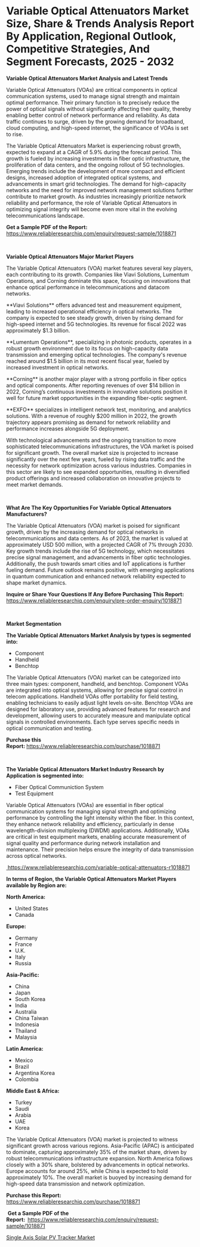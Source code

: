 <p><h1>Variable Optical Attenuators Market Size, Share & Trends Analysis Report By Application, Regional Outlook, Competitive Strategies, And Segment Forecasts, 2025 - 2032</h1></p><p><strong>Variable Optical Attenuators Market Analysis and Latest Trends</strong></p>
<p><p>Variable Optical Attenuators (VOAs) are critical components in optical communication systems, used to manage signal strength and maintain optimal performance. Their primary function is to precisely reduce the power of optical signals without significantly affecting their quality, thereby enabling better control of network performance and reliability. As data traffic continues to surge, driven by the growing demand for broadband, cloud computing, and high-speed internet, the significance of VOAs is set to rise.</p><p>The Variable Optical Attenuators Market is experiencing robust growth, expected to expand at a CAGR of 5.9% during the forecast period. This growth is fueled by increasing investments in fiber optic infrastructure, the proliferation of data centers, and the ongoing rollout of 5G technologies. Emerging trends include the development of more compact and efficient designs, increased adoption of integrated optical systems, and advancements in smart grid technologies. The demand for high-capacity networks and the need for improved network management solutions further contribute to market growth. As industries increasingly prioritize network reliability and performance, the role of Variable Optical Attenuators in optimizing signal integrity will become even more vital in the evolving telecommunications landscape.</p></p>
<p><strong>Get a Sample PDF of the Report:&nbsp;</strong> <a href="https://www.reliableresearchiq.com/enquiry/request-sample/1018871?utm_campaign=2761&utm_medium=2&utm_source=Github&utm_content=ia&utm_term=09042025&utm_id=variable-optical-attenuators">https://www.reliableresearchiq.com/enquiry/request-sample/1018871</a></p>
<p>&nbsp;</p>
<p><strong>Variable Optical Attenuators Major Market Players</strong></p>
<p><p>The Variable Optical Attenuators (VOA) market features several key players, each contributing to its growth. Companies like Viavi Solutions, Lumentum Operations, and Corning dominate this space, focusing on innovations that enhance optical performance in telecommunications and datacom networks.</p><p>**Viavi Solutions** offers advanced test and measurement equipment, leading to increased operational efficiency in optical networks. The company is expected to see steady growth, driven by rising demand for high-speed internet and 5G technologies. Its revenue for fiscal 2022 was approximately $1.3 billion.</p><p>**Lumentum Operations**, specializing in photonic products, operates in a robust growth environment due to its focus on high-capacity data transmission and emerging optical technologies. The company's revenue reached around $1.5 billion in its most recent fiscal year, fueled by increased investment in optical networks.</p><p>**Corning** is another major player with a strong portfolio in fiber optics and optical components. After reporting revenues of over $14 billion in 2022, Corning’s continuous investments in innovative solutions position it well for future market opportunities in the expanding fiber-optic segment.</p><p>**EXFO** specializes in intelligent network test, monitoring, and analytics solutions. With a revenue of roughly $200 million in 2022, the growth trajectory appears promising as demand for network reliability and performance increases alongside 5G deployment.</p><p>With technological advancements and the ongoing transition to more sophisticated telecommunications infrastructures, the VOA market is poised for significant growth. The overall market size is projected to increase significantly over the next few years, fueled by rising data traffic and the necessity for network optimization across various industries. Companies in this sector are likely to see expanded opportunities, resulting in diversified product offerings and increased collaboration on innovative projects to meet market demands.</p></p>
<p>&nbsp;</p>
<p><strong>What Are The Key Opportunities For Variable Optical Attenuators Manufacturers?</strong></p>
<p><p>The Variable Optical Attenuators (VOA) market is poised for significant growth, driven by the increasing demand for optical networks in telecommunications and data centers. As of 2023, the market is valued at approximately USD 500 million, with a projected CAGR of 7% through 2030. Key growth trends include the rise of 5G technology, which necessitates precise signal management, and advancements in fiber optic technologies. Additionally, the push towards smart cities and IoT applications is further fueling demand. Future outlook remains positive, with emerging applications in quantum communication and enhanced network reliability expected to shape market dynamics.</p></p>
<p><strong>Inquire or Share Your Questions If Any Before Purchasing This Report:</strong> <a href="https://www.reliableresearchiq.com/enquiry/pre-order-enquiry/1018871?utm_campaign=2761&utm_medium=2&utm_source=Github&utm_content=ia&utm_term=09042025&utm_id=variable-optical-attenuators">https://www.reliableresearchiq.com/enquiry/pre-order-enquiry/1018871</a></p>
<p>&nbsp;</p>
<p><strong>Market Segmentation</strong></p>
<p><strong>The Variable Optical Attenuators Market Analysis by types is segmented into:</strong></p>
<p><ul><li>Component</li><li>Handheld</li><li>Benchtop</li></ul></p>
<p><p>The Variable Optical Attenuators (VOA) market can be categorized into three main types: component, handheld, and benchtop. Component VOAs are integrated into optical systems, allowing for precise signal control in telecom applications. Handheld VOAs offer portability for field testing, enabling technicians to easily adjust light levels on-site. Benchtop VOAs are designed for laboratory use, providing advanced features for research and development, allowing users to accurately measure and manipulate optical signals in controlled environments. Each type serves specific needs in optical communication and testing.</p></p>
<p><strong>Purchase this Report:&nbsp;</strong><a href="https://www.reliableresearchiq.com/purchase/1018871?utm_campaign=2761&utm_medium=2&utm_source=Github&utm_content=ia&utm_term=09042025&utm_id=variable-optical-attenuators">https://www.reliableresearchiq.com/purchase/1018871</a></p>
<p>&nbsp;</p>
<p><strong>The Variable Optical Attenuators Market Industry Research by Application is segmented into:</strong></p>
<p><ul><li>Fiber Optical Communiction System</li><li>Test Equipment</li></ul></p>
<p><p>Variable Optical Attenuators (VOAs) are essential in fiber optical communication systems for managing signal strength and optimizing performance by controlling the light intensity within the fiber. In this context, they enhance network reliability and efficiency, particularly in dense wavelength-division multiplexing (DWDM) applications. Additionally, VOAs are critical in test equipment markets, enabling accurate measurement of signal quality and performance during network installation and maintenance. Their precision helps ensure the integrity of data transmission across optical networks.</p></p>
<p><a href="https://www.reliableresearchiq.com/variable-optical-attenuators-r1018871?utm_campaign=2761&utm_medium=2&utm_source=Github&utm_content=ia&utm_term=09042025&utm_id=variable-optical-attenuators">&nbsp;https://www.reliableresearchiq.com/variable-optical-attenuators-r1018871</a></p>
<p><strong>In terms of Region, the Variable Optical Attenuators Market Players available by Region are:</strong></p>
<p>
    <p> <strong> North America: </strong>
        <ul>
            <li>United States</li>
            <li>Canada</li>
        </ul>
        </p> 
    <p> <strong> Europe: </strong>
        <ul>
            <li>Germany</li>
            <li>France</li>
            <li>U.K.</li>
            <li>Italy</li>
            <li>Russia</li>
        </ul>
        </p> 
    <p> <strong> Asia-Pacific: </strong>
        <ul>
            <li>China</li>
            <li>Japan</li>
            <li>South Korea</li>
            <li>India</li>
            <li>Australia</li>
            <li>China Taiwan</li>
            <li>Indonesia</li>
            <li>Thailand</li>
            <li>Malaysia</li>
        </ul>
        </p> 
    <p> <strong> Latin America: </strong>
        <ul>
            <li>Mexico</li>
            <li>Brazil</li>
            <li>Argentina Korea</li>
            <li>Colombia</li>
        </ul>
        </p> 
    <p> <strong> Middle East & Africa: </strong>
        <ul>
            <li>Turkey</li>
            <li>Saudi</li>
            <li>Arabia</li>
            <li>UAE</li>
            <li>Korea</li>
        </ul>
    </p>
    </p>
<p><p>The Variable Optical Attenuators (VOA) market is projected to witness significant growth across various regions. Asia-Pacific (APAC) is anticipated to dominate, capturing approximately 35% of the market share, driven by robust telecommunications infrastructure expansion. North America follows closely with a 30% share, bolstered by advancements in optical networks. Europe accounts for around 25%, while China is expected to hold approximately 10%. The overall market is buoyed by increasing demand for high-speed data transmission and network optimization.</p></p>
<p><strong>Purchase this Report: </strong><a href="https://www.reliableresearchiq.com/purchase/1018871?utm_campaign=2761&utm_medium=2&utm_source=Github&utm_content=ia&utm_term=09042025&utm_id=variable-optical-attenuators">https://www.reliableresearchiq.com/purchase/1018871</a></p>
<p>&nbsp;<strong>Get a Sample PDF of the Report:&nbsp;&nbsp;</strong><a href="https://www.reliableresearchiq.com/enquiry/request-sample/1018871?utm_campaign=2761&utm_medium=2&utm_source=Github&utm_content=ia&utm_term=09042025&utm_id=variable-optical-attenuators">https://www.reliableresearchiq.com/enquiry/request-sample/1018871</a></p>
<p><strong></strong></p>
<p><p><a href="https://github.com/akaalahk/Market-Research-Report-List-1/blob/main/single-axis-solar-pv-tracker-market.md?utm_campaign=2761&utm_medium=2&utm_source=Github&utm_content=ia&utm_term=09042025&utm_id=variable-optical-attenuators">Single Axis Solar PV Tracker Market</a></p></p>